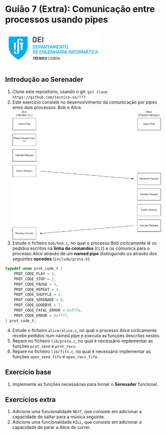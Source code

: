 # Guião 7 (Extra): Comunicação entre processos usando pipes

![IST](img/IST_DEI.png) 

## Introdução ao **Serenader**

1. Clone este repositório, usando o git: `git clone https://github.com/tecnico-so/???`
2. Este exercício consiste no desenvolvimento da comunicação por pipes entre dois processos: Bob e Alice.
![Image](img/Communication_Protocol.png) 
3. Estude o ficheiro `bob/bob.c`, no qual o processo Bob ciclicamente lê os pedidos escritos na **linha de comandos** (`CLI`) e os comunica para o processo Alice através de um **named pipe** distinguindo-os através dos seguintes **opcodes** (`include/proto.h`):
```c
typedef enum prot_code_t {
    PROT_CODE_PLAY = 1,
    PROT_CODE_STOP = 2,
    PROT_CODE_PAUSE = 3,
    PROT_CODE_REPEAT = 4,
    PROT_CODE_SHUFFLE = 5,
    PROT_CODE_SERENADE = 6,
    PROT_CODE_GOODBYE = 7,
    PROT_CODE_FATAL_ERROR = 0xfffe,
    PROT_CODE_ERROR = 0xffff,
} prot_code_t;
```
4. Estude o ficheiro `alice/alice.c`, no qual o processo Alice ciclicamente recebe pedidos num named pipe e executa as funções descritas nestes.
5. Repare no ficheiro `lib/proto.c`, no qual é necessário implementar as funções `prot_send` e `prot_recv`.
6. Repare no ficheiro `lib/fifo.c`, no qual é necessário implementar as funções `open_send_fifo` e `open_recv_fifo`.

## Exercício base

1. Implemente as funções necessárias para tornar o **Serenader** funcional.

## Exercícios extra

1. Adicione uma funcionalidade `NEXT`, que consiste em adicionar a capacidade de saltar para a música seguinte.
2. Adicione uma funcionalidade `KILL`, que consiste em adicionar a capacidade de parar a Alice de correr.
